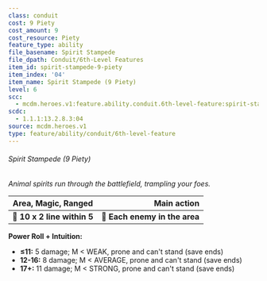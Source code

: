 ```yaml
---
class: conduit
cost: 9 Piety
cost_amount: 9
cost_resource: Piety
feature_type: ability
file_basename: Spirit Stampede
file_dpath: Conduit/6th-Level Features
item_id: spirit-stampede-9-piety
item_index: '04'
item_name: Spirit Stampede (9 Piety)
level: 6
scc:
  - mcdm.heroes.v1:feature.ability.conduit.6th-level-feature:spirit-stampede-9-piety
scdc:
  - 1.1.1:13.2.8.3:04
source: mcdm.heroes.v1
type: feature/ability/conduit/6th-level-feature
---
```


###### Spirit Stampede (9 Piety)

*Animal spirits run through the battlefield, trampling your foes.*

| **Area, Magic, Ranged**     |               **Main action** |
| --------------------------- | ----------------------------: |
| **📏 10 x 2 line within 5** | **🎯 Each enemy in the area** |

**Power Roll + Intuition:**

- **≤11:** 5 damage; M < WEAK, prone and can't stand (save ends)
- **12-16:** 8 damage; M < AVERAGE, prone and can't stand (save ends)
- **17+:** 11 damage; M < STRONG, prone and can't stand (save ends)
